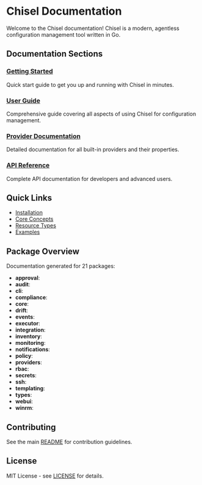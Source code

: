 # Chisel Documentation

Welcome to the Chisel documentation! Chisel is a modern, agentless configuration management tool written in Go.

## Documentation Sections

### [Getting Started](getting-started.md)
Quick start guide to get you up and running with Chisel in minutes.

### [User Guide](user-guide.md)
Comprehensive guide covering all aspects of using Chisel for configuration management.

### [Provider Documentation](providers.md)
Detailed documentation for all built-in providers and their properties.

### [API Reference](api-reference.md)
Complete API documentation for developers and advanced users.

## Quick Links

- [Installation](getting-started.md#installation)
- [Core Concepts](getting-started.md#core-concepts)
- [Resource Types](user-guide.md#resource-types)
- [Examples](../examples/)

## Package Overview

Documentation generated for 21 packages:

- **approval**: 
- **audit**: 
- **cli**: 
- **compliance**: 
- **core**: 
- **drift**: 
- **events**: 
- **executor**: 
- **integration**: 
- **inventory**: 
- **monitoring**: 
- **notifications**: 
- **policy**: 
- **providers**: 
- **rbac**: 
- **secrets**: 
- **ssh**: 
- **templating**: 
- **types**: 
- **webui**: 
- **winrm**: 

## Contributing

See the main [README](../README.md) for contribution guidelines.

## License

MIT License - see [LICENSE](../LICENSE) for details.
